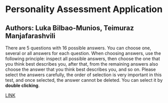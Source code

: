 # Personality Assessment Application

## Authors: Luka Bilbao-Munios, Teimuraz Manjafarashvili

There are 5 questions with 16 possible answers. You can choose one, several or all answers for each question. When choosing answers, use the following principle: inspect all possible answers, then choose the one that you think best describes you, after that, from the remaining answers also choose the answer that you think best describes you, and so on. Please select the answers carefully, the order of selection is very important in this test, and once selected, the answer cannot be deleted. You can select it by **double clicking**.

[LINK](https://lucasbilbao.github.io/Personality-Assessment-App/)
